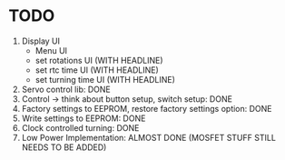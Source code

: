 # TODO

1. Display UI
    - Menu UI
    - set rotations UI (WITH HEADLINE)
    - set rtc time UI (WITH HEADLINE)
    - set turning time UI (WITH HEADLINE)
2. Servo control lib: DONE
3. Control -> think about button setup, switch setup: DONE
4. Factory settings to EEPROM, restore factory settings option: DONE
5. Write settings to EEPROM: DONE
6. Clock controlled turning: DONE
7. Low Power Implementation: ALMOST DONE (MOSFET STUFF STILL NEEDS TO BE ADDED)